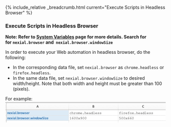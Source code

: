 {% include_relative _breadcrumb.html current="Execute Scripts in Headless Browser" %}


### Execute Scripts in Headless Browser
**Note: Refer to [System Variables](../systemvars) page for more details.  Search for for `nexial.browser` and 
`nexial.browser.windowSize`**

In order to execute your Web automation in headless browser, do the following:
- In the corresponding data file, set `nexial.browser` as `chrome.headless` or `firefox.headless`.
- In the same data file, set `nexial.browser.windowSize` to desired width/height.  Note that both width and height must 
  be greater than 100 (pixels).

For example:<br/>
![window size](../systemvars/image/systemvar_20.png)

